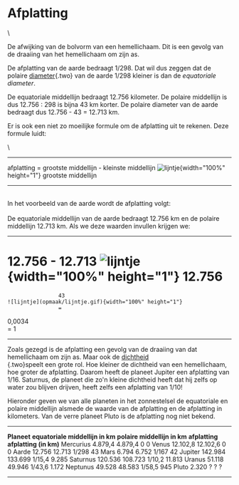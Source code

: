 # Afplatting

\

De afwijking van de bolvorm van een hemellichaam. Dit is een gevolg van
de draaiing van het hemellichaam om zijn as.

De afplatting van de aarde bedraagt 1/298. Dat wil dus zeggen dat de
polaire [diameter](diameter.html){.two} van de aarde 1/298 kleiner is
dan de *equatoriale diameter*.

De equatoriale middellijn bedraagt 12.756 kilometer. De polaire
middellijn is dus 12.756 : 298 is bijna 43 km korter. De polaire
diameter van de aarde bedraagt dus 12.756 - 43 = 12.713 km.

Er is ook een niet zo moeilijke formule om de afplatting uit te rekenen.
Deze formule luidt:

\

  ------------ --- ---------------------------------------------------------
  afplatting   =   grootste middellijn - kleinste middellijn
                   ![lijntje](opmaak/lijntje.gif){width="100%" height="1"}
                   grootste middellijn
  ------------ --- ---------------------------------------------------------

\
In het voorbeeld van de aarde wordt de afplatting volgt:\
\
De equatoriale middellijn van de aarde bedraagt 12.756 km en de polaire
middellijn 12.713 km. Als we deze waarden invullen krijgen we:

  ----------------- --------------------------------------------------------- ---------------------------------------------------------
  12.756 - 12.713   ![lijntje](opmaak/lijntje.gif){width="100%" height="1"}   12.756
  =                                                                           
                    43                                                        ![lijntje](opmaak/lijntje.gif){width="100%" height="1"}
                    =                                                         
  0,0034                                                                      
                                                                              =
                    1                                                         
  ----------------- --------------------------------------------------------- ---------------------------------------------------------

Zoals gezegd is de afplatting een gevolg van de draaiing van dat
hemellichaam om zijn as. Maar ook de [dichtheid\
](dichthei.html){.two}speelt een grote rol. Hoe kleiner de dichtheid van
een hemellichaam, hoe groter de afplatting. Daarom heeft de planeet
Jupiter een afplatting van 1/16. Saturnus, de planeet die zo\'n kleine
dichtheid heeft dat hij zelfs op water zou blijven drijven, heeft zelfs
een afplatting van 1/10!

Hieronder geven we van alle planeten in het zonnestelsel de equatoriale
en polaire middellijn alsmede de waarde van de afplatting en de
afplatting in kilometers. Van de verre planeet Pluto is de afplatting
nog niet bekend.

  ------------- ---------------------------------- ------------------------------ ---------------- ------------------------
  **Planeet**   **equatoriale middellijn in km**   **polaire middellijn in km**   **afplatting**   **afplatting (in km)**
  Mercurius     4.879,4                            4.879,4                        0                0
  Venus         12.102,8                           12.102,6                       0                0
  Aarde         12.756                             12.713                         1/298            43
  Mars          6.794                              6.752                          1/167            42
  Jupiter       142.984                            133.699                        1/15,4           9.285
  Saturnus      120.536                            108.723                        1/10,2           11.813
  Uranus        51.118                             49.946                         1/43,6           1.172
  Neptunus      49.528                             48.583                         1/58,5           945
  Pluto         2.320                              ?                              ?                ?
  ------------- ---------------------------------- ------------------------------ ---------------- ------------------------
